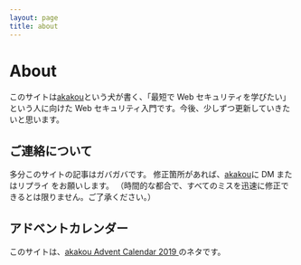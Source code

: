 ```yaml
---
layout: page
title: about
---
```


# About

このサイトは[akakou](https://twitter.com/_akakou)という犬が書く、「最短で Web セキュリティを学びたい」という人に向けた Web セキュリティ入門です。今後、少しずつ更新していきたいと思います。

## ご連絡について

多分このサイトの記事はガバガバです。
修正箇所があれば、[akakou](https://twitter.com/_akakou)に DM またはリプライ をお願いします。
（時間的な都合で、すべてのミスを迅速に修正できるとは限りません。ご了承ください。）

## アドベントカレンダー

このサイトは、[akakou Advent Calendar 2019
](https://adventar.org/calendars/4723)のネタです。
